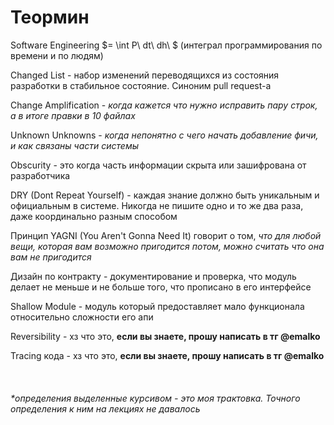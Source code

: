 # Теормин

Software Engineering $= \int P\ dt\ dh\ $ 
(интеграл программирования по времени и по людям)

Changed List - набор изменений переводящихся из состояния разработки в стабильное состояние. Синоним pull request-а

Change Amplification - *когда кажется что нужно исправить пару строк, а в итоге правки в 10 файлах*

Unknown Unknowns - *когда непонятно с чего начать добавление фичи, и как связаны части системы*

Obscurity - это когда часть информации скрыта или зашифрована от разработчика

DRY (Dont Repeat Yourself) - каждая знание должно быть уникальным и официальным в системе. Никогда не пишите одно и то же два раза, даже координально разным способом

Принцип YAGNI (You Aren't Gonna Need It) говорит о том, *что для любой вещи, которая вам возможно пригодится потом, можно считать что она вам не пригодится*

Дизайн по контракту - документирование и проверка, что модуль делает не меньше и не больше того, что прописано в его интерфейсе

Shallow Module - модуль который предоставляет мало функционала относительно сложности его апи

Reversibility - хз что это, **если вы знаете, прошу написать в тг @emalko**

Tracing кода - хз что это, **если вы знаете, прошу написать в тг @emalko**

<br>

###### *\*определения выделенные курсивом - это моя трактовка. Точного определения к ним на лекциях не давалось*
